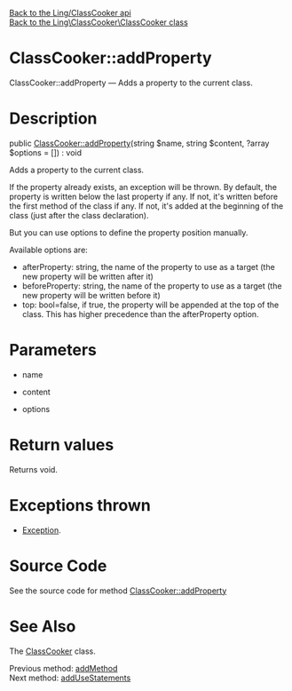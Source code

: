 [Back to the Ling/ClassCooker api](https://github.com/lingtalfi/ClassCooker/blob/master/doc/api/Ling/ClassCooker.md)<br>
[Back to the Ling\ClassCooker\ClassCooker class](https://github.com/lingtalfi/ClassCooker/blob/master/doc/api/Ling/ClassCooker/ClassCooker.md)


ClassCooker::addProperty
================



ClassCooker::addProperty — Adds a property to the current class.




Description
================


public [ClassCooker::addProperty](https://github.com/lingtalfi/ClassCooker/blob/master/doc/api/Ling/ClassCooker/ClassCooker/addProperty.md)(string $name, string $content, ?array $options = []) : void




Adds a property to the current class.

If the property already exists, an exception will be thrown.
By default, the property is written below the last property if any.
If not, it's written before the first method of the class if any.
If not, it's added at the beginning of the class (just after the class declaration).


But you can use options to define the property position manually.


Available options are:
- afterProperty: string, the name of the property to use as a target (the new property will be written after it)
- beforeProperty: string, the name of the property to use as a target (the new property will be written before it)
- top: bool=false, if true, the property will be appended at the top of the class. This has higher precedence than the afterProperty option.




Parameters
================


- name

    

- content

    

- options

    


Return values
================

Returns void.


Exceptions thrown
================

- [Exception](http://php.net/manual/en/class.exception.php).&nbsp;







Source Code
===========
See the source code for method [ClassCooker::addProperty](https://github.com/lingtalfi/ClassCooker/blob/master/ClassCooker.php#L241-L305)


See Also
================

The [ClassCooker](https://github.com/lingtalfi/ClassCooker/blob/master/doc/api/Ling/ClassCooker/ClassCooker.md) class.

Previous method: [addMethod](https://github.com/lingtalfi/ClassCooker/blob/master/doc/api/Ling/ClassCooker/ClassCooker/addMethod.md)<br>Next method: [addUseStatements](https://github.com/lingtalfi/ClassCooker/blob/master/doc/api/Ling/ClassCooker/ClassCooker/addUseStatements.md)<br>

